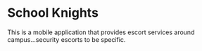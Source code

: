 # School Knights
This is a mobile application that provides escort services around campus...security escorts to be specific.
